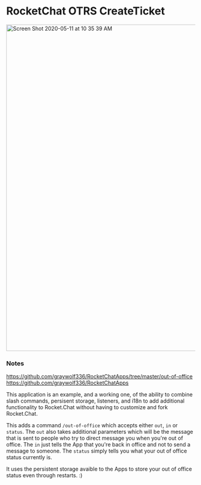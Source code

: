 # RocketChat OTRS CreateTicket

<img width="868" alt="Screen Shot 2020-05-11 at 10 35 39 AM" src="https://user-images.githubusercontent.com/850391/81580952-b37c2080-9373-11ea-8d38-8cb1d4a949f8.png">

### Notes

https://github.com/graywolf336/RocketChatApps/tree/master/out-of-office
https://github.com/graywolf336/RocketChatApps


This application is an example, and a working one, of the ability to combine slash commands, persisent storage, listeners, and i18n to add additional functionality to Rocket.Chat without having to customize and fork Rocket.Chat.

This adds a command `/out-of-office` which accepts either `out`, `in` or `status`. The `out` also takes additional parameters which will be the message that is sent to people who try to direct message you when you're out of office. The `in` just tells the App that you're back in office and not to send a message to someone. The `status` simply tells you what your out of office status currently is.

It uses the persistent storage avaible to the Apps to store your out of office status even through restarts. :)
